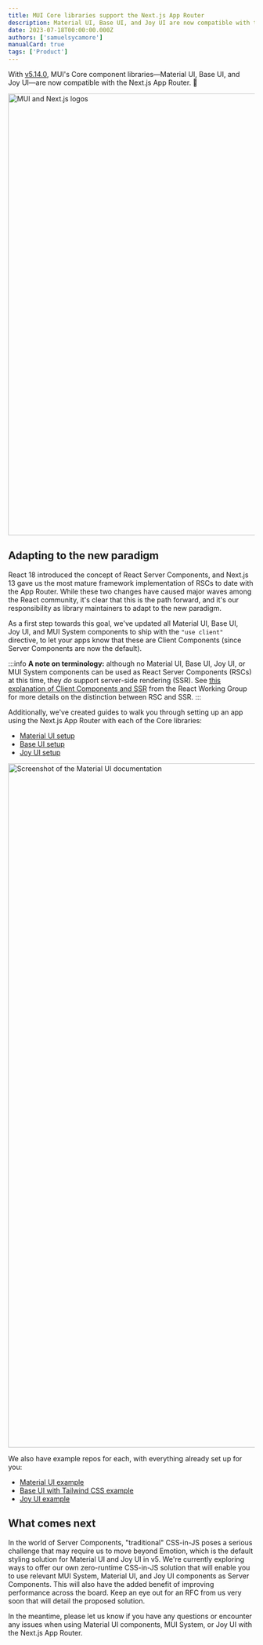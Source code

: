```yaml
---
title: MUI Core libraries support the Next.js App Router
description: Material UI, Base UI, and Joy UI are now compatible with the App Router as Client Components. Get started using the latest Next.js features with MUI!
date: 2023-07-18T00:00:00.000Z
authors: ['samuelsycamore']
manualCard: true
tags: ['Product']
---
```


With [v5.14.0](https://github.com/mui/material-ui/releases/tag/v5.14.0), MUI's Core component libraries—Material UI, Base UI, and Joy UI—are now compatible with the Next.js App Router. 🚀

<img alt="MUI and Next.js logos" src="/static/blog/mui-next-js-app-router/logos.png" width="2076" height="900" />

## Adapting to the new paradigm

React 18 introduced the concept of React Server Components, and Next.js 13 gave us the most mature framework implementation of RSCs to date with the App Router.
While these two changes have caused major waves among the React community, it's clear that this is the path forward, and it's our responsibility as library maintainers to adapt to the new paradigm.

As a first step towards this goal, we've updated all Material UI, Base UI, Joy UI, and MUI System components to ship with the `"use client"` directive, to let your apps know that these are Client Components (since Server Components are now the default).

:::info
**A note on terminology:** although no Material UI, Base UI, Joy UI, or MUI System components can be used as React Server Components (RSCs) at this time, they _do_ support server-side rendering (SSR).
See [this explanation of Client Components and SSR](https://github.com/reactwg/server-components/discussions/4) from the React Working Group for more details on the distinction between RSC and SSR.
:::

Additionally, we've created guides to walk you through setting up an app using the Next.js App Router with each of the Core libraries:

- [Material UI setup](https://mui.com/material-ui/guides/next-js-app-router/)
- [Base UI setup](https://v6.mui.com/base-ui/guides/next-js-app-router/)
- [Joy UI setup](https://mui.com/joy-ui/integrations/next-js-app-router/)

<img alt="Screenshot of the Material UI documentation" src="/static/blog/mui-next-js-app-router/docs.png" loading="lazy" width="2400" height="1394" />

We also have example repos for each, with everything already set up for you:

- [Material UI example](https://github.com/mui/material-ui/tree/master/examples/material-ui-nextjs-ts)
- [Base UI with Tailwind CSS example](https://github.com/mui/material-ui/tree/master/examples/base-ui-nextjs-tailwind-ts)
- [Joy UI example](https://github.com/mui/material-ui/tree/master/examples/joy-ui-nextjs-ts)

## What comes next

In the world of Server Components, "traditional" CSS-in-JS poses a serious challenge that may require us to move beyond Emotion, which is the default styling solution for Material UI and Joy UI in v5.
We're currently exploring ways to offer our own zero-runtime CSS-in-JS solution that will enable you to use relevant MUI System, Material UI, and Joy UI components as Server Components.
This will also have the added benefit of improving performance across the board.
Keep an eye out for an RFC from us very soon that will detail the proposed solution.

In the meantime, please let us know if you have any questions or encounter any issues when using Material UI components, MUI System, or Joy UI with the Next.js App Router.
